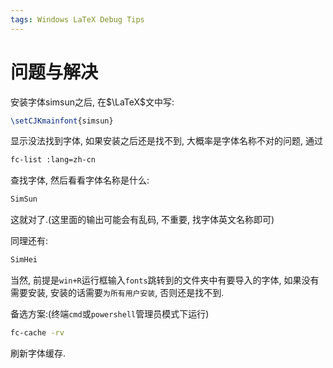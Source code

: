 ```yaml
---
tags: Windows LaTeX Debug Tips
---
```


# 问题与解决

安装字体simsun之后, 在$\LaTeX$文中写:

```latex
\setCJKmainfont{simsun}
```

显示没法找到字体, 如果安装之后还是找不到, 大概率是字体名称不对的问题, 通过

```bash
fc-list :lang=zh-cn
```

查找字体, 然后看看字体名称是什么:

```bash
SimSun
```

这就对了.(这里面的输出可能会有乱码, 不重要, 找字体英文名称即可)

同理还有:

```bash
SimHei
```

当然, 前提是`win+R`运行框输入`fonts`跳转到的文件夹中有要导入的字体, 如果没有需要安装, 安装的话需要`为所有用户安装`, 否则还是找不到. 

备选方案:(终端`cmd`或`powershell`管理员模式下运行)

```bash
fc-cache -rv
```

刷新字体缓存.